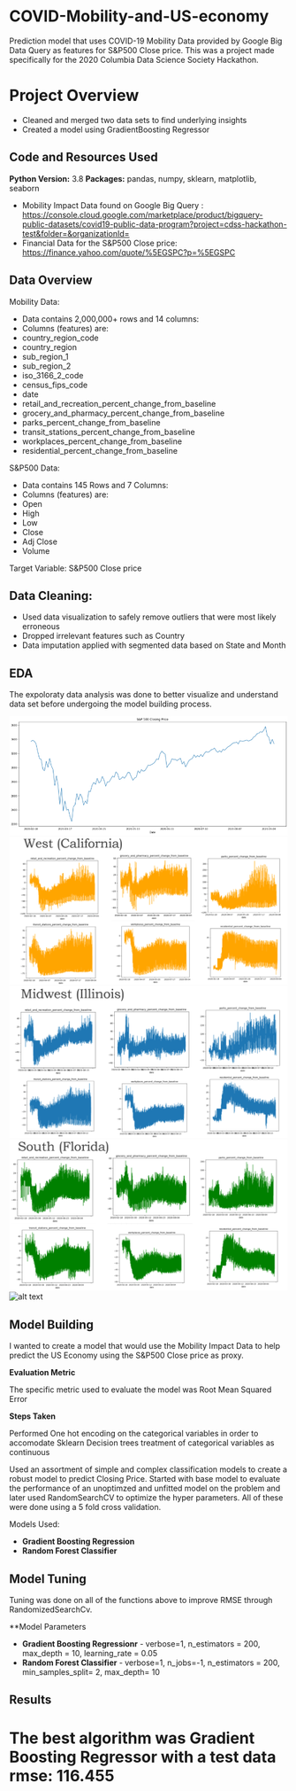 # COVID-Mobility-and-US-economy
Prediction model that uses COVID-19 Mobility Data provided by Google Big Data Query as features for S&amp;P500 Close price. 
This was a project made specifically for the 2020 Columbia Data Science Society Hackathon.

# Project Overview 

* Cleaned and merged two data sets to find underlying insights
* Created a model using GradientBoosting Regressor

## Code and Resources Used 
**Python Version:** 3.8 
**Packages:** pandas, numpy, sklearn, matplotlib, seaborn 
* Mobility Impact Data found on Google Big Query : 
https://console.cloud.google.com/marketplace/product/bigquery-public-datasets/covid19-public-data-program?project=cdss-hackathon-test&folder=&organizationId=
* Financial Data for the S&amp;P500 Close price: https://finance.yahoo.com/quote/%5EGSPC?p=%5EGSPC


## Data Overview
Mobility Data:
* Data contains 2,000,000+ rows and 14 columns:
* Columns (features) are:
* country_region_code
* country_region
* sub_region_1
* sub_region_2
* iso_3166_2_code
* census_fips_code
* date
* retail_and_recreation_percent_change_from_baseline
* grocery_and_pharmacy_percent_change_from_baseline
* parks_percent_change_from_baseline
* transit_stations_percent_change_from_baseline
* workplaces_percent_change_from_baseline
* residential_percent_change_from_baseline

S&P500 Data:
* Data contains 145 Rows and 7 Columns:
* Columns (features) are:
* Open
* High
* Low
* Close
* Adj Close
* Volume

Target Variable: 
 S&amp;P500 Close price
 
## Data Cleaning:
* Used data visualization to safely remove outliers that were most likely erroneous 
*	Dropped irrelevant features such as Country
*	Data imputation applied with segmented data based on State and Month

## EDA
The expoloraty data analysis was done to better visualize and understand data set before undergoing the model building process.

![alt text](https://github.com/kevin7303/COVID-Mobility-and-US-economy/blob/master/sp500.png "SP500")
![alt text](https://github.com/kevin7303/COVID-Mobility-and-US-economy/blob/master/west.png "west")
![alt text](https://github.com/kevin7303/COVID-Mobility-and-US-economy/blob/master/midwest.png "midwest")
![alt text](https://github.com/kevin7303/COVID-Mobility-and-US-economy/blob/master/south.png "south")
![alt text](https://github.com/kevin7303/COVID-Mobility-and-US-economy/blob/master/north.png "north")


## Model Building 
I wanted to create a model that would use the Mobility Impact Data to help predict the US Economy using the  S&amp;P500 Close price as proxy.

**Evaluation Metric**

The specific metric used to evaluate the model was Root Mean Squared Error


**Steps Taken**

Performed One hot encoding on the categorical variables in order to accomodate Sklearn Decision trees treatment of categorical variables as continuous

Used an assortment of simple and complex classification models to create a robust model to predict Closing Price.
Started with base model to evaluate the performance of an unoptimzed and unfitted model on the problem and later used RandomSearchCV to optimize the hyper parameters.
All of these were done using a 5 fold cross validation.

Models Used:
* **Gradient Boosting Regression** 
* **Random Forest Classifier** 

## Model Tuning
Tuning was done on all of the functions above to improve RMSE through RandomizedSearchCv.


**Model Parameters

* **Gradient Boosting Regressionr** - verbose=1, n_estimators = 200, max_depth = 10, learning_rate = 0.05
* **Random Forest Classifier** - verbose=1, n_jobs=-1, n_estimators = 200, min_samples_split= 2, max_depth= 10


## **Results**
# The best algorithm was Gradient Boosting Regressor with a test data rmse: 116.455


